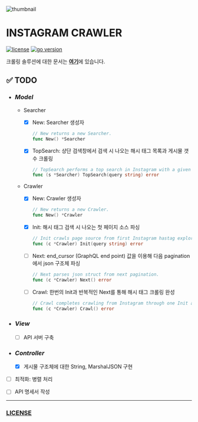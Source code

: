 ![thumbnail](https://lh5.googleusercontent.com/proxy/r5D7LX7gbvXfuJU1SFAfCM1SerPt0KcBvR_R0qpXO_fsa39nwCKhyGE0UQbFP99XpSMRuPWrckLRnkoU747FW6EHY1_Gqf1xzhXYhJnIqIHizuhbBX3fh0sgdxbpIwJrDtC9g-uELzM-xYNfiw=s0-d)



# **INSTAGRAM CRAWLER**

[![license](https://img.shields.io/badge/license-MIT-green)](https://github.com/joshua-dev/instacrawler/blob/master/LICENSE)
[![go version](https://img.shields.io/badge/go-1.14-00ADD8)](https://go.dev)



크롤링 솔루션에 대한 문서는 [**여기**](https://github.com/joshua-dev/instacrawler/blob/master/src/crawler/README.md)에 있습니다.



## :white_check_mark: TODO

* ### *Model*

  * Searcher

    - [x] New: Searcher 생성자
      ```go
      // New returns a new Searcher.
      func New() *Searcher
      ```
  
    - [x] TopSearch: 상단 검색창에서 검색 시 나오는 해시 태그 목록과 게시물 갯수 크롤링
      ```go
      // TopSearch performs a top search in Instagram with a given query.
      func (s *Searcher) TopSearch(query string) error
      ```

  * Crawler

    - [x] New: Crawler 생성자
      ```go
      // New returns a new Crawler.
      func New() *Crawler
      ```

    - [x] Init: 해시 태그 검색 시 나오는 첫 페이지 소스 파싱
      ```go
      // Init crawls page source from first Instagram hastag explore page with a given query.
      func (c *Crawler) Init(query string) error
      ```

    - [ ] Next: end_cursor (GraphQL end point) 값을 이용해 다음 pagination에서 json 구조체 파싱
      ```go
      // Next parses json struct from next pagination.
      func (c *Crawler) Next() error
      ```
    
    - [ ] Crawl: 한번의 Init과 반복적인 Next를 통해 해시 태그 크롤링 완성
      ```go
      // Crawl completes crawling from Instagram through one Init and repeated Next.
      func (c *Crawler) Crawl() error
      ```

* ### *View*
  
  - [ ] API 서버 구축

* ### *Controller*
  
  - [x] 게시물 구조체에 대한 String, MarshalJSON 구현


- [ ] 최적화: 병렬 처리

- [ ] API 명세서 작성

---

### [LICENSE](https://github.com/joshua-dev/instacrawler/blob/master/LICENSE)
